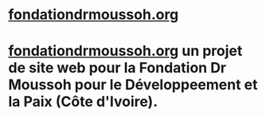 # [fondationdrmoussoh.org](https://fdrmoussoh.pythonanywhere.com/)&nbsp;

# [fondationdrmoussoh.org](https://fdrmoussoh.pythonanywhere.com/) un projet de site web pour la Fondation Dr Moussoh pour le Développeement et la Paix (Côte d'Ivoire).
